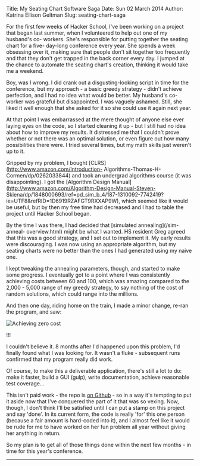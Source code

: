 Title: My Seating Chart Software Saga
Date: Sun 02 March 2014
Author: Katrina Ellison Geltman
Slug: seating-chart-saga

For the first few weeks of Hacker School, I've been working on a project that
began last summer, when I volunteered to help out one of my husband's co-
workers. She's responsible for putting together the seating chart for a five-
day-long conference every year. She spends a week obsessing over it, making
sure that people don't sit together too frequently and that they don't get
trapped in the back corner every day. I jumped at the chance to automate the
seating chart's creation, thinking it would take me a weekend.

Boy, was I wrong. I did crank out a disgusting-looking script in time for the
conference, but my approach - a basic greedy strategy - didn't achieve
perfection, and I had no idea what would be better. My husband's co-worker was
grateful but disappointed. I was vaguely ashamed. Still, she liked it well
enough that she asked for it so she could use it again next year.

At that point I was embarrassed at the mere thought of anyone else ever laying
eyes on the code, so I started cleaning it up - but I still had no idea about
how to improve my results. It distressed me that I couldn't prove whether or
not there was an optimal solution, or even figure out how many possibilities
there were. I tried several times, but my math skills just weren't up to it.

Gripped by my problem, I bought [CLRS](http://www.amazon.com/Introduction-
Algorithms-Thomas-H-Cormen/dp/0262033844) and took an undergrad algorithms
course (it was disappointing). I got the [Algorithm Design
Manual](http://www.amazon.com/Algorithm-Design-Manual-Steven-
Skiena/dp/1848000693/ref=pd_sim_b_4/187-1310092-7742419?ie=UTF8&refRID=1D6919RZAFGT9RXXAP9W),
which seemed like it would be useful, but by then my free time had decreased
and I had to table the project until Hacker School began.

By the time I was there, I had decided that [simulated annealing](/sim-anneal-
overview.html) might be what I wanted. HS resident Greg agreed that this was a
good strategy, and I set out to implement it. My early results were
discouraging. I was now using an appropriate algorithm, but my seating charts
were no better than the ones I had generated using my naive one.

I kept tweaking the annealing parameters, though, and started to make some
progress. I eventually got to a point where I was consistently achieving costs
between 60 and 100, which was amazing compared to the 2,000 - 5,000 range of
my greedy strategy, to say nothing of the cost of random solutions, which
could range into the millions.

And then one day, riding home on the train, I made a minor change, re-ran the
program, and saw:

![Achieving zero cost](/images/zero_cost.png)

!!!

I couldn't believe it. 8 months after I'd happened upon this problem, I'd
finally found what I was looking for. It wasn't a fluke \- subsequent runs
confirmed that my program really did work.

Of course, to make this a deliverable application, there's still a lot to do:
make it faster, build a GUI (gulp), write documentation, achieve reasonable
test coverage...

This isn't paid work - the repo is [on
Github](https://github.com/KatrinaE/seating) \- so in a way it's tempting to
put it aside now that I've conquered the part of it that was so vexing. Now,
though, I don't think I'll be satisfied until I can put a stamp on this
project and say 'done'. In its current form, the code is really 'for' this one
person (because a fair amount is hard-coded into it), and I almost feel like
it would be rude for me to have worked on her fun problem all year without
giving her anything in return.

So my plan is to get all of those things done within the next few months \- in
time for this year's conference.

* * *